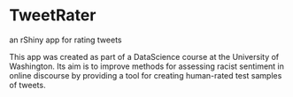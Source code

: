 # TweetRater
an rShiny app for rating tweets

This app was created as part of a DataScience course at the University of Washington. Its aim is to improve methods for assessing racist sentiment in online discourse by providing a tool for creating human-rated test samples of tweets.

